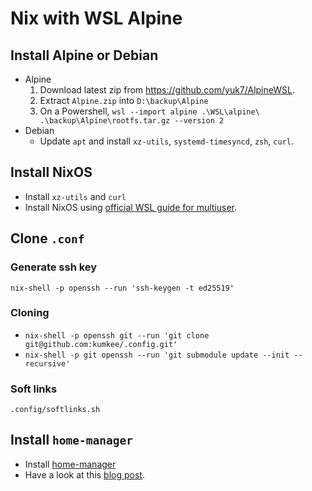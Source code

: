 # Nix with WSL Alpine

## Install Alpine or Debian

- Alpine
  1. Download latest zip from https://github.com/yuk7/AlpineWSL.
  2. Extract `Alpine.zip` into `D:\backup\Alpine`
  3. On a Powershell,
     `wsl --import alpine .\WSL\alpine\ .\backup\Alpine\rootfs.tar.gz --version 2`
- Debian
  - Update `apt` and install `xz-utils`, `systemd-timesyncd`, `zsh`, `curl`.

## Install NixOS

- Install `xz-utils` and `curl`
- Install NixOS using
  [official WSL guide for multiuser](https://nixos.org/download.html#nix-install-windows).

## Clone `.conf`

### Generate ssh key

`nix-shell -p openssh --run 'ssh-keygen -t ed25519'`

### Cloning

- `nix-shell -p openssh git --run 'git clone git@github.com:kumkee/.config.git'`
- `nix-shell -p git openssh --run 'git submodule update --init --recursive'`

### Soft links

`.config/softlinks.sh`

## Install `home-manager`

- Install
  [home-manager](https://nix-community.github.io/home-manager/index.html#ch-installation)
- Have a look at this
  [blog post](https://cbailey.co.uk/posts/a_minimal_nix_development_environment_on_wsl).
